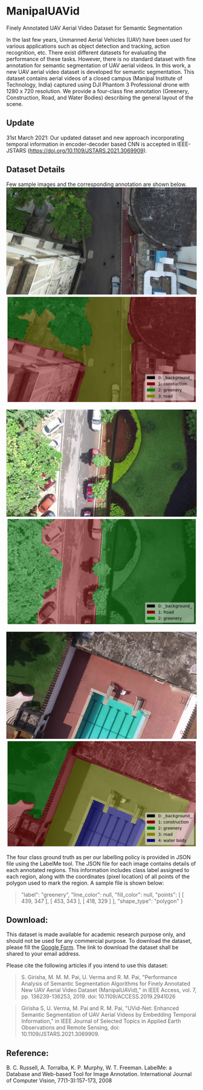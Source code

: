 # ManipalUAVid
Finely Annotated UAV Aerial Video Dataset for Semantic Segmentation


In the last few years, Unmanned Aerial Vehicles (UAV) have been used for various applications such as object detection and tracking, action recognition, etc. There exist different datasets for evaluating the performance of these tasks. However, there is no standard dataset with fine annotation for semantic segmentation of UAV aerial videos. In this work, a new UAV aerial video dataset is developed for semantic segmentation. This dataset contains aerial videos of a closed campus (Manipal Institute of Technology, India) captured using DJI Phantom 3 Professional drone with 1280 x 720 resolution. We provide a four-class fine annotation (Greenery, Construction, Road, and Water Bodies) describing the general layout of the scene. 

## Update
 31st March 2021: Our updated dataset and new approach incorporating temporal information in encoder-decoder based CNN is accepted in IEEE-JSTARS (https://doi.org/10.1109/JSTARS.2021.3069909). 
 
## Dataset Details

Few sample images and the corresponding annotation are shown below. 
![alt text](https://github.com/uverma/ManipalUAVid/blob/master/f_168.jpg)
![alt text](https://github.com/uverma/ManipalUAVid/blob/master/label_f_168.png)


![alt text](https://github.com/uverma/ManipalUAVid/blob/master/frame191.jpg)
![alt text](https://github.com/uverma/ManipalUAVid/blob/master/label_frame191.png)


![alt text](https://github.com/uverma/ManipalUAVid/blob/master/85.png)
![alt text](https://github.com/uverma/ManipalUAVid/blob/master/label_85.png)

The four class ground truth as per our labelling policy is provided in JSON file using the LabelMe tool. The JSON file for each image contains details of each annotated regions. This information includes class label assigned to each region, along with the coordinates (pixel location) of all points of the polygon used to mark the region. A sample file is shown below:

> "label": "greenery",
>      "line_color": null,
>      "fill_color": null,
>      "points": \[
        \[
          439,
          347
        ],
        \[
          453,
          343
     ],
     \[
          418,
          329
        ]
      ],
      "shape_type": "polygon"
    }







## Download: 
This dataset is made available for academic research purpose only, and should not be used for any commercial purpose. To download the dataset, please fill the [Google Form](https://docs.google.com/forms/d/e/1FAIpQLScGsutUkmxbZIaiJxsknezz-rd-OuhUfFZRML6RInolf9UlxA/viewform). The link to download the dataset shall be shared to your email address.

Please cite the following  articles if you intend to use this dataset:
> S. Girisha, M. M. M. Pai, U. Verma and R. M. Pai, "Performance Analysis of Semantic Segmentation Algorithms for Finely Annotated New UAV Aerial Video Dataset (ManipalUAVid)," in IEEE Access, vol. 7, pp. 136239-136253, 2019.
doi: 10.1109/ACCESS.2019.2941026

> Girisha S, U. Verma, M. Pai and R. M. Pai, "UVid-Net: Enhanced Semantic Segmentation of UAV Aerial Videos by Embedding Temporal Information," in IEEE Journal of Selected Topics in Applied Earth Observations and Remote Sensing, doi: 10.1109/JSTARS.2021.3069909.




## Reference:

B. C. Russell, A. Torralba, K. P. Murphy, W. T. Freeman. LabelMe: a Database and Web-based Tool for Image Annotation. International Journal of Computer Vision, 77(1-3):157-173, 2008



 
